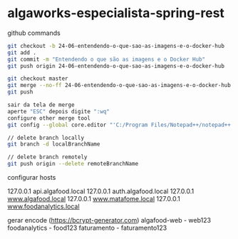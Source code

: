 # algaworks-especialista-spring-rest

github commands

```bash
git checkout -b 24-06-entendendo-o-que-sao-as-imagens-e-o-docker-hub
git add .
git commit -m "Entendendo o que são as imagens e o Docker Hub"
git push origin 24-06-entendendo-o-que-sao-as-imagens-e-o-docker-hub

git checkout master
git merge --no-ff 24-06-entendendo-o-que-sao-as-imagens-e-o-docker-hub
git push

sair da tela de merge
aperte "ESC" depois digite ":wq"
configure other merge tool
git config --global core.editor "'C:/Program Files/Notepad++/notepad++.exe' -multiInst -notabbar -nosession -noPlugin"

// delete branch locally
git branch -d localBranchName

// delete branch remotely
git push origin --delete remoteBranchName
```

configurar hosts

127.0.0.1       api.algafood.local
127.0.0.1       auth.algafood.local
127.0.0.1       www.algafood.local
127.0.0.1       www.matafome.local
127.0.0.1       www.foodanalytics.local

gerar encode (https://bcrypt-generator.com)
algafood-web - web123
foodanalytics - food123
faturamento - faturamento123